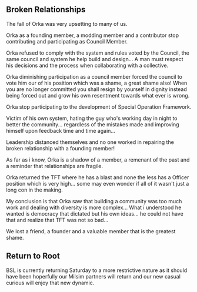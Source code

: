## Broken Relationships

The fall of Orka was very upsetting to many of us.

Orka as a founding member, a modding member and a contributor stop contributing and participating as Council Member.

Orka refused to comply with the system and rules voted by the Council, the same council and system he help build and design... A man must respect his decisions and the process when collaborating with a collective.

Orka diminishing participation as a council member forced the council to vote him our of his position which was a shame, a great shame also! When you are no longer committed you shall resign by yourself in dignity instead being forced out and grow his own resentment towards what ever is wrong.

Orka stop participating to the development of Special Operation Framework.

Victim of his own system, hating the guy who's working day in night to better the community... regardless of the mistakes made and improving himself upon feedback time and time again...

Leadership distanced themselves and no one worked in repairing the broken relationship with a founding member!


As far as i know, Orka is a shadow of a member, a remenant of the past and a reminder that relationships are fragile.

Orka returned the TFT where he has a blast and none the less has a Officer position which is very high... some may even wonder if all of it wasn't just a long con in the making.

My conclusion is that Orka saw that building a community was too much work and dealing with diversity is more complex... What i understood he wanted is democracy that dictated but his own ideas... he could not have that and realize that TFT was not so bad...

We lost a friend, a founder and a valuable member that is the greatest shame.



## Return to Root
BSL is currently returning Saturday to a more restrictive nature as it should have been hoperfully our Milsim partners will return and our new casual curious will enjoy that new dynamic.
